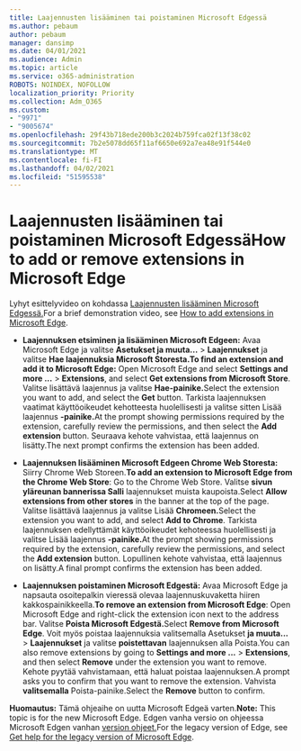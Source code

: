 ```yaml
---
title: Laajennusten lisääminen tai poistaminen Microsoft Edgessä
ms.author: pebaum
author: pebaum
manager: dansimp
ms.date: 04/01/2021
ms.audience: Admin
ms.topic: article
ms.service: o365-administration
ROBOTS: NOINDEX, NOFOLLOW
localization_priority: Priority
ms.collection: Adm_O365
ms.custom:
- "9971"
- "9005674"
ms.openlocfilehash: 29f43b718ede200b3c2024b759fca02f13f38c02
ms.sourcegitcommit: 7b2e5078dd65f11af6650e692a7ea48e91f544e0
ms.translationtype: MT
ms.contentlocale: fi-FI
ms.lasthandoff: 04/02/2021
ms.locfileid: "51595538"
---
```

# <a name="how-to-add-or-remove-extensions-in-microsoft-edge"></a><span data-ttu-id="883c8-102">Laajennusten lisääminen tai poistaminen Microsoft Edgessä</span><span class="sxs-lookup"><span data-stu-id="883c8-102">How to add or remove extensions in Microsoft Edge</span></span>

<span data-ttu-id="883c8-103">Lyhyt esittelyvideo on kohdassa [Laajennusten lisääminen Microsoft Edgessä.](https://support.microsoft.com/help/4027935/windows-10-add-or-remove-browser-extensions)</span><span class="sxs-lookup"><span data-stu-id="883c8-103">For a brief demonstration video, see [How to add extensions in Microsoft Edge](https://support.microsoft.com/help/4027935/windows-10-add-or-remove-browser-extensions).</span></span>

- <span data-ttu-id="883c8-104">**Laajennuksen etsiminen ja lisääminen Microsoft Edgeen:** Avaa Microsoft Edge ja valitse **Asetukset ja muuta...**  >  **Laajennukset** ja valitse **Hae laajennuksia Microsoft Storesta.**</span><span class="sxs-lookup"><span data-stu-id="883c8-104">**To find an extension and add it to Microsoft Edge:** Open Microsoft Edge and select **Settings and more ...** > **Extensions**, and select **Get extensions from Microsoft Store**.</span></span> <span data-ttu-id="883c8-105">Valitse lisättävä laajennus ja valitse **Hae-painike.**</span><span class="sxs-lookup"><span data-stu-id="883c8-105">Select the extension you want to add, and select the **Get** button.</span></span> <span data-ttu-id="883c8-106">Tarkista laajennuksen vaatimat käyttöoikeudet kehotteesta huolellisesti ja valitse sitten Lisää laajennus **-painike.**</span><span class="sxs-lookup"><span data-stu-id="883c8-106">At the prompt showing permissions required by the extension, carefully review the permissions, and then select the **Add extension** button.</span></span> <span data-ttu-id="883c8-107">Seuraava kehote vahvistaa, että laajennus on lisätty.</span><span class="sxs-lookup"><span data-stu-id="883c8-107">The next prompt confirms the extension has been added.</span></span>

- <span data-ttu-id="883c8-108">**Laajennuksen lisääminen Microsoft Edgeen Chrome Web Storesta:** Siirry Chrome Web Storeen.</span><span class="sxs-lookup"><span data-stu-id="883c8-108">**To add an extension to Microsoft Edge from the Chrome Web Store**: Go to the Chrome Web Store.</span></span> <span data-ttu-id="883c8-109">Valitse **sivun yläreunan bannerissa Salli** laajennukset muista kaupoista.</span><span class="sxs-lookup"><span data-stu-id="883c8-109">Select **Allow extensions from other stores** in the banner at the top of the page.</span></span> <span data-ttu-id="883c8-110">Valitse lisättävä laajennus ja valitse Lisää **Chromeen.**</span><span class="sxs-lookup"><span data-stu-id="883c8-110">Select the extension you want to add, and select **Add to Chrome**.</span></span> <span data-ttu-id="883c8-111">Tarkista laajennuksen edellyttämät käyttöoikeudet kehoteessa huolellisesti ja valitse Lisää laajennus **-painike.**</span><span class="sxs-lookup"><span data-stu-id="883c8-111">At the prompt showing permissions required by the extension, carefully review the permissions, and select the **Add extension** button.</span></span> <span data-ttu-id="883c8-112">Lopullinen kehote vahvistaa, että laajennus on lisätty.</span><span class="sxs-lookup"><span data-stu-id="883c8-112">A final prompt confirms the extension has been added.</span></span>

- <span data-ttu-id="883c8-113">**Laajennuksen poistaminen Microsoft Edgestä:** Avaa Microsoft Edge ja napsauta osoitepalkin vieressä olevaa laajennuskuvaketta hiiren kakkospainikkeella.</span><span class="sxs-lookup"><span data-stu-id="883c8-113">**To remove an extension from Microsoft Edge**: Open Microsoft Edge and right-click the extension icon next to the address bar.</span></span> <span data-ttu-id="883c8-114">Valitse **Poista Microsoft Edgestä.**</span><span class="sxs-lookup"><span data-stu-id="883c8-114">Select **Remove from Microsoft Edge**.</span></span> <span data-ttu-id="883c8-115">Voit myös poistaa laajennuksia valitsemalla Asetukset **ja muuta...**  >  **Laajennukset** ja valitse **poistettavan** laajennuksen alla Poista.</span><span class="sxs-lookup"><span data-stu-id="883c8-115">You can also remove extensions by going to **Settings and more ...** > **Extensions**, and then select **Remove** under the extension you want to remove.</span></span> <span data-ttu-id="883c8-116">Kehote pyytää vahvistamaan, että haluat poistaa laajennuksen.</span><span class="sxs-lookup"><span data-stu-id="883c8-116">A prompt asks you to confirm that you want to remove the extension.</span></span> <span data-ttu-id="883c8-117">Vahvista **valitsemalla** Poista-painike.</span><span class="sxs-lookup"><span data-stu-id="883c8-117">Select the **Remove** button to confirm.</span></span>

<span data-ttu-id="883c8-118">**Huomautus:** Tämä ohjeaihe on uutta Microsoft Edgeä varten.</span><span class="sxs-lookup"><span data-stu-id="883c8-118">**Note:** This topic is for the new Microsoft Edge.</span></span> <span data-ttu-id="883c8-119">Edgen vanha versio on ohjeessa Microsoft Edgen vanhan [version ohjeet.](https://support.microsoft.com/hub/4522743/microsoft-edge-help)</span><span class="sxs-lookup"><span data-stu-id="883c8-119">For the legacy version of Edge, see [Get help for the legacy version of Microsoft Edge](https://support.microsoft.com/hub/4522743/microsoft-edge-help).</span></span>